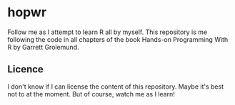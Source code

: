 # hopwr
Follow me as I attempt to learn R all by myself. This repository is me following the code in all chapters of the book Hands-on Programming With R by Garrett Grolemund.

## Licence
I don't know if I can license the content of this repository. Maybe it's best not to at the moment. But of course, watch me as I learn!